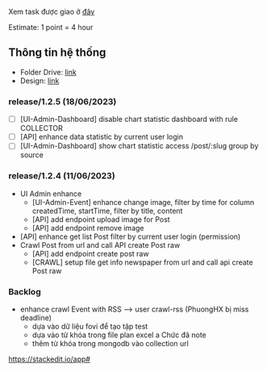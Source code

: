 Xem task được giao ở [đây](https://github.com/orgs/fovigroup/projects/1)

Estimate: 1 point = 4 hour

## Thông tin hệ thống
- Folder Drive: [link](https://drive.google.com/drive/folders/1TPaqLsaAXfsHXttfWQJ3n4MC6U-Uzkr4?usp=sharing) 
- Design: [link](https://docs.google.com/spreadsheets/d/1aIMU-CQ_nd0S6hfSEEX0RGQFOOaYUzUGl0JYXaVeNqg/edit?usp=sharing)

### release/1.2.5 (18/06/2023)
- [ ] [UI-Admin-Dashboard] disable chart statistic dashboard with rule COLLECTOR
- [ ] [API] enhance data statistic by current user login
- [ ] [UI-Admin-Dashboard] show chart statistic access /post/:slug group by source

### release/1.2.4 (11/06/2023)
- UI Admin enhance
  - [UI-Admin-Event] enhance change image, filter by time for column createdTime, startTime, filter by title, content
  - [API] add endpoint upload image for Post
  - [API] add endpoint remove image
- [API] enhance get list Post filter by current user login (permission)
- Crawl Post from url and call API create Post raw
  - [API] add endpoint create post raw
  - [CRAWL] setup file get info newspaper from url and call api create Post raw

### Backlog
- enhance crawl Event with RSS --> user crawl-rss (PhuongHX bị miss deadline)
  - dựa vào dữ liệu fovi để tạo tập test
  - dựa vào từ khóa trong file plan excel a Chức đã note
  - thêm từ khóa trong mongodb vào collection url

https://stackedit.io/app#
